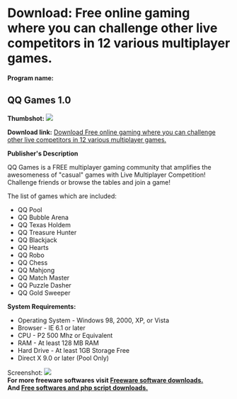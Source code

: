 # Download: Free online gaming where you can challenge other live competitors in 12 various multiplayer games.

**Program name:**

## QQ Games 1.0

  
**Thumbshot:** ![](http://www.freewarefiles.com/screenshot/qqgames_md.jpg)   
  
**Download link:** [Download Free online gaming where you can challenge other live competitors in 12 various multiplayer games.](http://freesoftwares.boysofts.com/QQ-Games_program_49251.html)  
  


**Publisher's Description**  
  


QQ Games is a FREE multiplayer gaming community that amplifies the awesomeness of "casual" games with Live Multiplayer Competition! Challenge friends or browse the tables and join a game! 

The list of games which are included:

  * QQ Pool 
  * QQ Bubble Arena 
  * QQ Texas Holdem 
  * QQ Treasure Hunter 
  * QQ Blackjack 
  * QQ Hearts 
  * QQ Robo 
  * QQ Chess 
  * QQ Mahjong 
  * QQ Match Master 
  * QQ Puzzle Dasher 
  * QQ Gold Sweeper 

**System Requirements:**

  * Operating System - Windows 98, 2000, XP, or Vista 
  * Browser - IE 6.1 or later 
  * CPU - P2 500 Mhz or Equivalent 
  * RAM - At least 128 MB RAM 
  * Hard Drive - At least 1GB Storage Free 
  * Direct X 9.0 or later (Pool Only) 

  
  
Screenshot: ![](http://www.freewarefiles.com/screenshot/qqgames.jpg)   
**For more freeware softwares visit [Freeware software downloads.](http://freesoftwares.boysofts.com/)**   
**And [Free softwares and php script downloads.](http://www.boysofts.com/)**

